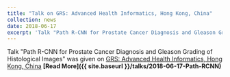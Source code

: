 ```yaml
---
title: "Talk on GRS: Advanced Health Informatics, Hong Kong, China"
collection: news
date: 2018-06-17
excerpt: 'Talk "Path R-CNN for Prostate Cancer Diagnosis and Gleason Grading of Histological Images" was given on [GRS: Advanced Health Informatics, Hong Kong, China](https://www.grc.org/advanced-health-informatics-grs-conference/2018/).'
---
```


Talk "Path R-CNN for Prostate Cancer Diagnosis and Gleason Grading of Histological Images" was given on [GRS: Advanced Health Informatics, Hong Kong, China](https://www.grc.org/advanced-health-informatics-grs-conference/2018/)
__[Read More]({{ site.baseurl }}/talks/2018-06-17-Path-RCNN)__